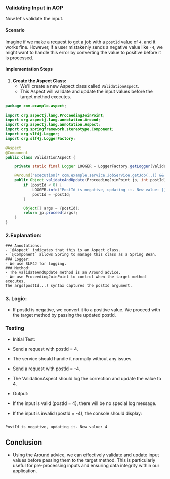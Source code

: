 ### Validating Input in AOP

Now let's validate the input.

#### Scenario

Imagine if we make a request to get a job with a `postId` value of `4`, and it works fine. However, if a user mistakenly sends a negative value like `-4`, we might want to handle this error by converting the value to positive before it is processed.

#### Implementation Steps

1. **Create the Aspect Class:**
   - We'll create a new Aspect class called `ValidationAspect`.
   - This Aspect will validate and update the input values before the target method executes.

```java
package com.example.aspect;

import org.aspectj.lang.ProceedingJoinPoint;
import org.aspectj.lang.annotation.Around;
import org.aspectj.lang.annotation.Aspect;
import org.springframework.stereotype.Component;
import org.slf4j.Logger;
import org.slf4j.LoggerFactory;

@Aspect
@Component
public class ValidationAspect {

    private static final Logger LOGGER = LoggerFactory.getLogger(ValidationAspect.class);

    @Around("execution(* com.example.service.JobService.getJob(..)) && args(postId,..)")
    public Object validateAndUpdate(ProceedingJoinPoint jp, int postId) throws Throwable {
        if (postId < 0) {
            LOGGER.info("PostId is negative, updating it. New value: {}", -postId);
            postId = -postId;
        }

        Object[] args = {postId};
        return jp.proceed(args);
    }
}
```

### 2.Explanation:

    ### Annotations:
    - `@Aspect` indicates that this is an Aspect class.
    - `@Component` allows Spring to manage this class as a Spring Bean.
    ### Logger:
    - We use SLF4J for logging.
    ### Method:
    - The validateAndUpdate method is an Around advice.
    - We use ProceedingJoinPoint to control when the target method executes.
    The args(postId,..) syntax captures the postId argument.

### 3. Logic:

- If postId is negative, we convert it to a positive value.
  We proceed with the target method by passing the updated postId.

### Testing

- Initial Test:

- Send a request with postId = 4.
- The service should handle it normally without any issues.
- Send a request with postId = -4.
- The ValidationAspect should log the correction and update the value to 4.
- Output:

- If the input is valid (postId = 4), there will be no special log message.
- If the input is invalid (postId = -4), the console should display:

```vbnet

PostId is negative, updating it. New value: 4
```

## Conclusion

- Using the Around advice, we can effectively validate and update input values before passing them to the target method. This is particularly useful for pre-processing inputs and ensuring data integrity within our application.
